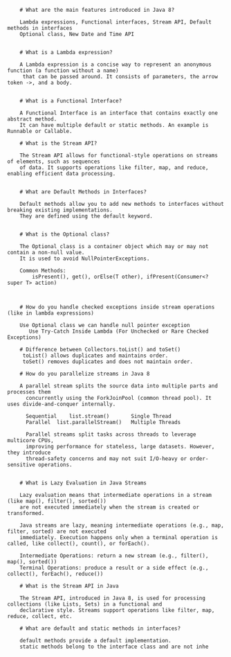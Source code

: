 
        # What are the main features introduced in Java 8?

        Lambda expressions, Functional interfaces, Stream API, Default methods in interfaces
        Optional class, New Date and Time API


        # What is a Lambda expression?

        A Lambda expression is a concise way to represent an anonymous function (a function without a name)
         that can be passed around. It consists of parameters, the arrow token ->, and a body.


        # What is a Functional Interface?

        A Functional Interface is an interface that contains exactly one abstract method.
        It can have multiple default or static methods. An example is Runnable or Callable.

        # What is the Stream API?

        The Stream API allows for functional-style operations on streams of elements, such as sequences
        of data. It supports operations like filter, map, and reduce, enabling efficient data processing.


        # What are Default Methods in Interfaces?

        Default methods allow you to add new methods to interfaces without breaking existing implementations.
        They are defined using the default keyword.


        # What is the Optional class?

        The Optional class is a container object which may or may not contain a non-null value.
        It is used to avoid NullPointerExceptions.

        Common Methods:
            isPresent(), get(), orElse(T other), ifPresent(Consumer<? super T> action)



        # How do you handle checked exceptions inside stream operations (like in lambda expressions)

        Use Optional class we can handle null pointer exception
           Use Try-Catch Inside Lambda (For Unchecked or Rare Checked Exceptions)

        # Difference between Collectors.toList() and toSet()
         toList() allows duplicates and maintains order.
         toSet() removes duplicates and does not maintain order.

        # How do you parallelize streams in Java 8

        A parallel stream splits the source data into multiple parts and processes them
          concurrently using the ForkJoinPool (common thread pool). It uses divide-and-conquer internally.

          Sequential	list.stream()	    Single Thread
          Parallel	list.parallelStream()	Multiple Threads

          Parallel streams split tasks across threads to leverage multicore CPUs,
          improving performance for stateless, large datasets. However, they introduce
          thread-safety concerns and may not suit I/O-heavy or order-sensitive operations.


        # What is Lazy Evaluation in Java Streams
        
        Lazy evaluation means that intermediate operations in a stream (like map(), filter(), sorted())
        are not executed immediately when the stream is created or transformed.

        Java streams are lazy, meaning intermediate operations (e.g., map, filter, sorted) are not executed
        immediately. Execution happens only when a terminal operation is called, like collect(), count(), or forEach().

        Intermediate Operations: return a new stream (e.g., filter(), map(), sorted())
        Terminal Operations: produce a result or a side effect (e.g., collect(), forEach(), reduce())

        # What is the Stream API in Java
        
        The Stream API, introduced in Java 8, is used for processing collections (like Lists, Sets) in a functional and 
        declarative style. Streams support operations like filter, map, reduce, collect, etc.

        # What are default and static methods in interfaces?

        default methods provide a default implementation.
        static methods belong to the interface class and are not inhe

